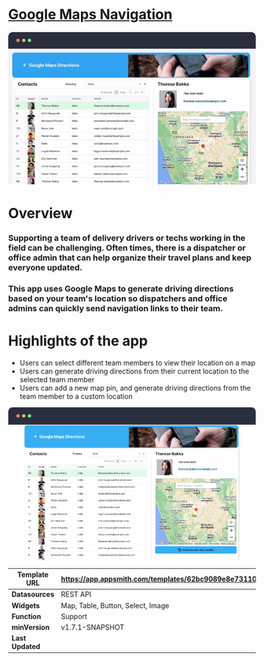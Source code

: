 # [Google Maps Navigation](https://www.appsmith.com/template/google-maps-navigation)
![Google Maps Navigation GIF](./app.gif)

# Overview
### Supporting a team of delivery drivers or techs working in the field can be challenging. Often times, there is a dispatcher or office admin that can help organize their travel plans and keep everyone updated. 

### This app uses Google Maps to generate driving directions based on your team's location so dispatchers and office admins can quickly send navigation links to their team. 

# Highlights of the app
- Users can select different team members to view their location on a map
- Users can generate driving directions from their current location to the selected team member
- Users can add a new map pin, and generate driving directions from the team member to a custom location

![app screenshot](app.png)


|Template URL|https://app.appsmith.com/templates/62bc9089e8e73110ce2527f9|
|---|---|
|**Datasources**|REST API|
|**Widgets**|Map, Table, Button, Select, Image|
|**Function**|Support|
|**minVersion**|v1.7.1-SNAPSHOT|
|**Last Updated**||

